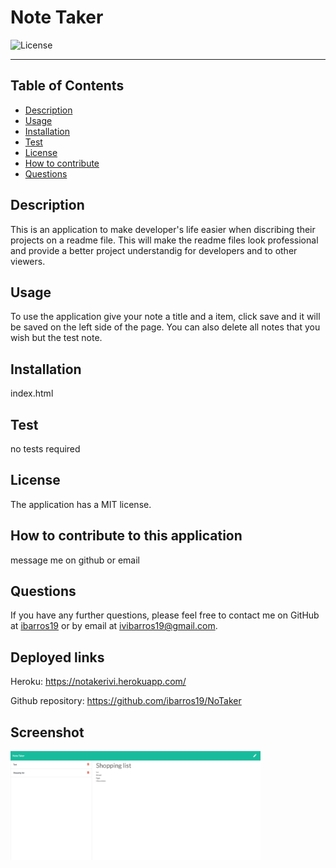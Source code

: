 # Note Taker
  ![License](https://img.shields.io/badge/License-MIT-blue)
<hr>
  <h2>Table of Contents</h2>
  
  * [Description](#description)
  * [Usage](#usage)
  * [Installation](#install)
  * [Test](#test)
  * [License](#license)
  * [How to contribute](#contribution)
  * [Questions](#questions)
  
  <a name='description'></a>
  ## Description
  This is an application to make developer's life easier when discribing their projects on a readme file. This will make the readme files look professional and provide a better project  understandig for developers and to other viewers.
  <a name='usage'></a>
  ## Usage
  To use the application give your note a title and a item, click save and it will be saved on the left side of the page. You can also delete all notes that you wish but the test note.
  <a name='install'></a>
  ## Installation
  index.html
  <a name='test'></a>
  ## Test
  no tests required
  <a name='license'></a>
  ## License
  The application has a MIT license.
  <a name='contribution'></a>
  ## How to contribute to this application
  message me on github or email
  <a name='questions'></a>
  ## Questions
  If you have any further questions, please feel free to contact me on GitHub at [ibarros19](https://github.com/ibarros19) or by email at [ivibarros19@gmail.com](ivibarros19@gmail.com).
  
  ## Deployed links
  
  Heroku:
 https://notakerivi.herokuapp.com/ 
  
  Github repository:
 https://github.com/ibarros19/NoTaker
 
  ## Screenshot
  <img src="1.png" target="blank" width=400px>
  
